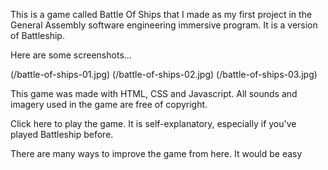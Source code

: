 This is a game called Battle Of Ships that I made as my first project in the General Assembly software engineering immersive program. It is a version of Battleship.

Here are some screenshots...

(/battle-of-ships-01.jpg)
(/battle-of-ships-02.jpg)
(/battle-of-ships-03.jpg)

This game was made with HTML, CSS and Javascript. All sounds and imagery used in the game are free of copyright.

Click here to play the game. It is self-explanatory, especially if you've played Battleship before.

There are many ways to improve the game from here. It would be easy
